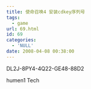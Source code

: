 ```yaml
---
title: 使命召唤4 安装cdkey序列号
tags:
  - game
url: 69.html
id: 69
categories:
  - 'NULL'
date: 2008-04-08 00:38:00
---
```


DL2J-8PY4-4Q22-GE48-88D2

humen1 Tech